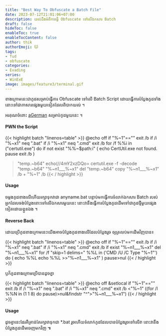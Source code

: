 ```yaml
---
title: "Best Way To Obfuscate a Batch File"
date: 2023-07-12T21:01:06+07:00
description: យល់ដឹងអំពីការធ្វើ Obfuscate ទៅលើឯកសារ Batch
draft: false
hideToc: false
enableToc: true
enableTocContent: false
author: thik
authorEmoji: 🐱
tags: 
- fud
- obfuscate
categories:
- Evading
series:
- WinExE
image: images/feature3/terminal.gif
---
```


ខាងក្រោមនេះជាកូដសម្រាប់ធ្វើការ Obfuscate ទៅលើ Batch Script ដោយធ្វើការបំប្លែងកូដទាំងនោះទៅជាភាសារផ្សេងមួយទៀតដែលពិបាកយល់ ។

អរគុណចំពោះ [aGerman](https://www.dostips.com/forum/viewtopic.php?t=7990) សម្រាប់កូដមួយនេះ ។

#### PWN the Script

{{< highlight batch "linenos=table" >}}
@echo off
if "%~1"=="" exit /b
if /i "%~x1" neq ".bat" if /i "%~x1" neq ".cmd" exit /b
for /f %%i in ("certutil.exe") do if not exist "%%~$path:i" (
  echo CertUtil.exe not found.
  pause
  exit /b
)
>"temp.~b64" echo(//4mY2xzDQo=
certutil.exe -f -decode "temp.~b64" "%~n1___%~x1"
del "temp.~b64"
copy "%~n1___%~x1" /b + "%~1" /b
{{< / highlight >}}

#### Usage

ចម្លងកូដខាងលើហើយរក្សាទុកវាជា anyname.bat បន្ទាប់មកធ្វើការទំលាក់ឯកសារ Batch របស់អ្នកដែលចង់បំប្លែងនោះទៅលើឯកសារមួយនេះ នោះវានឹងធ្វើការបំប្លែងកូដដើមទៅជាកូដថ្មីមួយផ្សេងទៀតដោយខ្លួនឯង ។

#### Reverse Back

ដោយប្រើកូដខាងក្រោមនេះយើងអាចបំប្លែងកូដខាងលើដែលបំប្លែងរួច ឲ្យត្រលប់មកដើមវិញបាន៖

{{< highlight batch "linenos=table" >}}
@echo off
if "%~1"=="" exit /b
if /i "%~x1" neq ".bat" if /i "%~x1" neq ".cmd" exit /b
if exist "%~n1___%~x1" del "%~n1___%~x1"
for /f "skip=1 delims=" %%L in ('CMD /U /C Type "%~1"') do (
   echo %%L
   echo %%L >>"%~n1___%~x1"
)
pause>nul
{{< / highlight >}}

ឫក៏កូដខាងក្រោមប្រើបានដូចគ្នា

{{< highlight batch "linenos=table" >}}
@echo off &setlocal
if "%~1"=="" exit /b
if /i "%~x1" neq ".bat" if /i "%~x1" neq ".cmd" exit /b
<"%~1" ((for /l %%N in (1 1 8) do pause)>nul&findstr "^">"%~n1___%~x1")
{{< / highlight >}}

#### Usage

ដូចគ្នានេះដែរគឺគ្រាន់តែរក្សាវាទុកជា *.bat រួចហើយទំលាក់កូដដែលបានបំប្លែងរួចទៅលើវា នោះវានឹងបំប្លែងកូដដើមចេញមកវិញ ៕